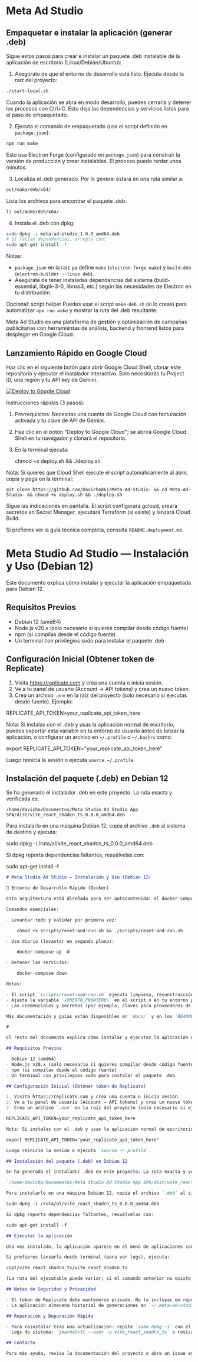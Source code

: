 # Meta Ad Studio

## Empaquetar e instalar la aplicación (generar .deb)

Sigue estos pasos para crear e instalar un paquete .deb instalable de la aplicación de escritorio (Linux/Debian/Ubuntu):

1) Asegúrate de que el entorno de desarrollo está listo. Ejecuta desde la raíz del proyecto:

```bash
./start-local.sh
```

Cuando la aplicación se abra en modo desarrollo, puedes cerrarla y detener los procesos con Ctrl+C. Esto deja las dependencias y servicios listos para el paso de empaquetado.

2) Ejecuta el comando de empaquetado (usa el script definido en `package.json`):

```bash
npm run make
```

Esto usa Electron Forge (configurado en `package.json`) para construir la versión de producción y crear instalables. El proceso puede tardar unos minutos.

3) Localiza el .deb generado. Por lo general estará en una ruta similar a:

```bash
out/make/deb/x64/
```

Lista los archivos para encontrar el paquete .deb:

```bash
ls out/make/deb/x64/
```

4) Instala el .deb con dpkg:

```bash
sudo dpkg -i meta-ad-studio_1.0.0_amd64.deb
# Si faltan dependencias, arregla con:
sudo apt-get install -f
```

Notas:
- `package.json` en la raíz ya define `make` (`electron-forge make`) y `build:deb` (`electron-builder --linux deb`).
- Asegúrate de tener instaladas dependencias del sistema (build-essential, libgtk-3-0, libnss3, etc.) según las necesidades de Electron en tu distribución.

Opcional: script helper
Puedes usar el script `make-deb.sh` (si lo creas) para automatizar `npm run make` y mostrar la ruta del .deb resultante.

Meta Ad Studio es una plataforma de gestión y optimización de campañas publicitarias con herramientas de análisis, backend y frontend listos para desplegar en Google Cloud.

## Lanzamiento Rápido en Google Cloud

Haz clic en el siguiente botón para abrir Google Cloud Shell, clonar este repositorio y ejecutar el instalador interactivo. Solo necesitarás tu Project ID, una región y tu API key de Gemini.

[![Deploy to Google Cloud](https://deploy.cloud.run/button.svg)](https://console.cloud.google.com/cloudshell/open?git_repo=https://github.com/Davicho861/Meta-Ad-Studio-&git_branch=main&show=terminal)

Instrucciones rápidas (3 pasos):

1. Prerrequisitos: Necesitas una cuenta de Google Cloud con facturación activada y tu clave de API de Gemini.
2. Haz clic en el botón "Deploy to Google Cloud"; se abrirá Google Cloud Shell en tu navegador y clonará el repositorio.

3. En la terminal ejecuta:

	chmod +x deploy.sh && ./deploy.sh

Nota: Si quieres que Cloud Shell ejecute el script automáticamente al abrir, copia y pega en la terminal:

	git clone https://github.com/Davicho861/Meta-Ad-Studio- && cd Meta-Ad-Studio- && chmod +x deploy.sh && ./deploy.sh

Sigue las indicaciones en pantalla. El script configurará gcloud, creará secretos en Secret Manager, ejecutará Terraform (si existe) y lanzará Cloud Build.

Si prefieres ver la guía técnica completa, consulta `README.deployment.md`.
# Meta Studio Ad Studio — Instalación y Uso (Debian 12)

Este documento explica cómo instalar y ejecutar la aplicación empaquetada para Debian 12.

## Requisitos Previos

- Debian 12 (amd64)
- Node.js v20.x (solo necesario si quieres compilar desde código fuente)
- npm (si compilas desde el código fuente)
- Un terminal con privilegios sudo para instalar el paquete .deb

## Configuración Inicial (Obtener token de Replicate)

1. Visita https://replicate.com y crea una cuenta o inicia sesión.
2. Ve a tu panel de usuario (Account → API tokens) y crea un nuevo token.
3. Crea un archivo `.env` en la raíz del proyecto (solo necesario si ejecutas desde fuente). Ejemplo:

REPLICATE_API_TOKEN=your_replicate_api_token_here

Nota: Si instalas con el .deb y usas la aplicación normal de escritorio, puedes exportar esta variable en tu entorno de usuario antes de lanzar la aplicación, o configurar un archivo en `~/.profile` o `~/.bashrc` como:

export REPLICATE_API_TOKEN="your_replicate_api_token_here"

Luego reinicia la sesión o ejecuta `source ~/.profile`.

## Instalación del paquete (.deb) en Debian 12

Se ha generado el instalador .deb en este proyecto. La ruta exacta y verificada es:

`/home/davicho/Documentos/Meta Studio Ad Studio App SPA/dist/vite_react_shadcn_ts_0.0.0_amd64.deb`

Para instalarlo en una máquina Debian 12, copia el archivo `.deb` al sistema de destino y ejecuta:

sudo dpkg -i /ruta/al/vite_react_shadcn_ts_0.0.0_amd64.deb

Si dpkg reporta dependencias faltantes, resuélvelas con:

sudo apt-get install -f

```markdown
# Meta Studio Ad Studio — Instalación y Uso (Debian 12)

🚀 Entorno de Desarrollo Rápido (Docker)

Esta arquitectura está diseñada para ser autocontenida: el docker-compose levanta la API, la base de datos y el frontend para que cualquier desarrollador pueda quedar operativo con un solo comando.

Comandos esenciales:

- Levantar todo y validar por primera vez:

	chmod +x scripts/reset-and-run.sh && ./scripts/reset-and-run.sh

- Uso diario (levantar en segundo plano):

	docker-compose up -d

- Detener los servicios:

	docker-compose down

Notas:

- El script `scripts/reset-and-run.sh` ejecuta limpieza, reconstrucción, aplica migraciones vía Prisma y corre tests básicos.
- Ajusta la variable `<PUERTO_FRONTEND>` en el script o en tu entorno para reflejar el puerto real del frontend.
- Las credenciales y secretos (por ejemplo, claves para proveedores de IA) deben definirse en tu entorno o en un archivo `.env` cargado por `docker-compose`.

Más documentación y guías están disponibles en `docs/` y en los `README.md` de cada paquete.

#

El resto del documento explica cómo instalar y ejecutar la aplicación empaquetada para Debian 12.

## Requisitos Previos

- Debian 12 (amd64)
- Node.js v20.x (solo necesario si quieres compilar desde código fuente)
- npm (si compilas desde el código fuente)
- Un terminal con privilegios sudo para instalar el paquete .deb

## Configuración Inicial (Obtener token de Replicate)

1. Visita https://replicate.com y crea una cuenta o inicia sesión.
2. Ve a tu panel de usuario (Account → API tokens) y crea un nuevo token.
3. Crea un archivo `.env` en la raíz del proyecto (solo necesario si ejecutas desde fuente). Ejemplo:

REPLICATE_API_TOKEN=your_replicate_api_token_here

Nota: Si instalas con el .deb y usas la aplicación normal de escritorio, puedes exportar esta variable en tu entorno de usuario antes de lanzar la aplicación, o configurar un archivo en `~/.profile` o `~/.bashrc` como:

export REPLICATE_API_TOKEN="your_replicate_api_token_here"

Luego reinicia la sesión o ejecuta `source ~/.profile`.

## Instalación del paquete (.deb) en Debian 12

Se ha generado el instalador .deb en este proyecto. La ruta exacta y verificada es:

`/home/davicho/Documentos/Meta Studio Ad Studio App SPA/dist/vite_react_shadcn_ts_0.0.0_amd64.deb`

Para instalarlo en una máquina Debian 12, copia el archivo `.deb` al sistema de destino y ejecuta:

sudo dpkg -i /ruta/al/vite_react_shadcn_ts_0.0.0_amd64.deb

Si dpkg reporta dependencias faltantes, resuélvelas con:

sudo apt-get install -f

## Ejecutar la aplicación

Una vez instalado, la aplicación aparece en el menú de aplicaciones con el nombre "Meta Studio Ad Studio". Abre el lanzador de aplicaciones y busca "Meta Studio Ad Studio"; haz clic en el icono para lanzarla.

Si prefieres lanzarla desde terminal (para ver logs), ejecuta:

/opt/vite_react_shadcn_ts/vite_react_shadcn_ts

(La ruta del ejecutable puede variar; si el comando anterior no existe, busca el archivo ejecutable bajo `/opt` o usa `ps`/`journalctl` para identificar la entrada.)

## Notas de Seguridad y Privacidad

- El token de Replicate debe mantenerse privado. No lo incluyas en repositorios públicos.
- La aplicación almacena historial de generaciones en `~/.meta-ad-studio/history.json`.

## Reparación y Depuración Rápida

- Para reinstalar tras una actualización: repite `sudo dpkg -i` con el nuevo .deb y luego `sudo apt-get install -f` si es necesario.
- Logs de sistema: `journalctl --user -u vite_react_shadcn_ts` o revisa `~/.config` para directorios relacionados.

## Contacto

Para más ayuda, revisa la documentación del proyecto o abre un issue en el repositorio.

```
